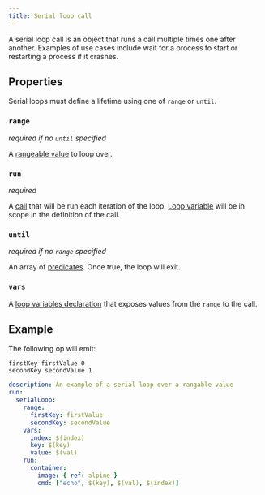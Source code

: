```yaml
---
title: Serial loop call
---
```


A serial loop call is an object that runs a call multiple times one after another. Examples of use cases include wait for a process to start or restarting a process if it crashes.

## Properties

Serial loops must define a lifetime using one of `range` or `until`.

### `range`

_required if no `until` specified_

A [rangeable value](../rangeable-value.md) to loop over.

### `run`

_required_

A [call](../call/index.md) that will be run each iteration of the loop. [Loop variable](#vars) will be in scope in the definition of the call.

### `until`

_required if no `range` specified_

An array of [predicates](../predicate.md). Once true, the loop will exit.

### `vars`

A [loop variables declaration](../loop-vars.md) that exposes values from the `range` to the call.

## Example

The following op will emit:

```
firstKey firstValue 0
secondKey secondValue 1
```

```yaml
description: An example of a serial loop over a rangable value
run:
  serialLoop:
    range:
      firstKey: firstValue
      secondKey: secondValue
    vars:
      index: $(index)
      key: $(key)
      value: $(val)
    run:
      container:
        image: { ref: alpine }
        cmd: ["echo", $(key), $(val), $(index)]
```

<!--
https://github.com/opctl/opctl/issues/909

The following op will emit:
```
2
1
0
```

```yaml
description: |
  This is an example op.yml file that counts down using a serial loop
inputs:
  counter:
    number:
      default: 2
run:
  serialLoop:
    until:
      - eq: [$(counter), 0]
    run:
      container:
        image: { ref: alpine }
        cmd:
          - sh
          - -c
          - |
            echo $(counter)
            echo "\$(($(counter)-1))" > /file
        files:
          /file: $(counter)
```
-->
